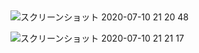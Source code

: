 
## 


![スクリーンショット 2020-07-10 21 20 48](https://user-images.githubusercontent.com/1782095/87154422-26fac980-c2f4-11ea-9469-7337008ca836.png)



![スクリーンショット 2020-07-10 21 21 17](https://user-images.githubusercontent.com/1782095/87154554-67f2de00-c2f4-11ea-9a85-7c019582f0a4.png)





